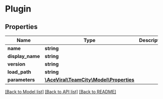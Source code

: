 # Plugin

## Properties
Name | Type | Description | Notes
------------ | ------------- | ------------- | -------------
**name** | **string** |  | [optional] 
**display_name** | **string** |  | [optional] 
**version** | **string** |  | [optional] 
**load_path** | **string** |  | [optional] 
**parameters** | [**\AceViral\TeamCity\Model\Properties**](Properties.md) |  | [optional] 

[[Back to Model list]](../README.md#documentation-for-models) [[Back to API list]](../README.md#documentation-for-api-endpoints) [[Back to README]](../README.md)


